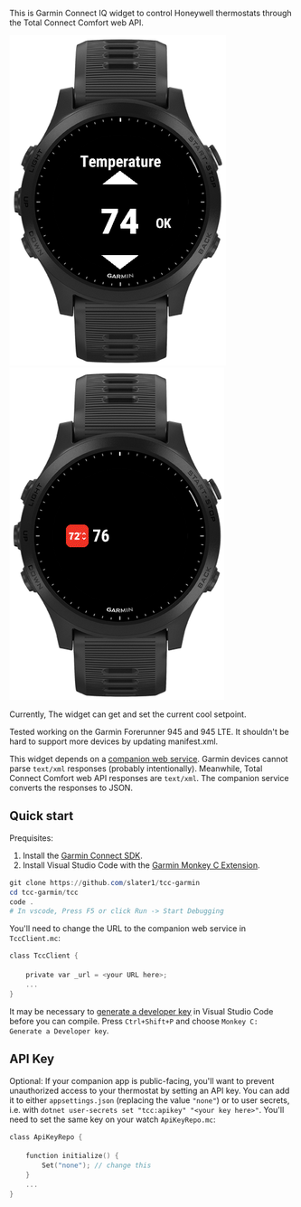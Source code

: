 This is Garmin Connect IQ widget to control Honeywell thermostats through the Total Connect Comfort web API.

![A picture of the widget running in the Garmin device simulator](widget.png)
![A picture of the widget running in glance mode in the Garmin device simulator](glance.png)

Currently, The widget can get and set the current cool setpoint.

Tested working on the Garmin Forerunner 945 and 945 LTE. It shouldn't be hard to support more devices by updating manifest.xml.

This widget depends on a [companion web service](https://github.com/slater1/tcc-mitm/). Garmin devices cannot parse `text/xml` responses (probably intentionally). Meanwhile,  Total Connect Comfort web API responses are `text/xml`. The companion service converts the responses to JSON.

## Quick start

Prequisites: 
1. Install the [Garmin Connect SDK](https://developer.garmin.com/connect-iq/sdk/).
2. Install Visual Studio Code with the [Garmin Monkey C Extension](https://marketplace.visualstudio.com/items?itemName=garmin.monkey-c).

```powershell
git clone https://github.com/slater1/tcc-garmin
cd tcc-garmin/tcc
code .
# In vscode, Press F5 or click Run -> Start Debugging
```

You'll need to change the URL to the companion web service in `TccClient.mc`:

```c
class TccClient {

    private var _url = <your URL here>;
    ...
}
```

It may be necessary to [generate a developer key](https://developer.garmin.com/connect-iq/connect-iq-basics/getting-started/) in Visual Studio Code before you can compile. Press `Ctrl+Shift+P` and choose `Monkey C: Generate a Developer key`.

## API Key

Optional: If your companion app is public-facing, you'll want to prevent unauthorized access to your thermostat by setting an API key. You can add it to either `appsettings.json` (replacing the value `"none"`) or to user secrets, i.e. with `dotnet user-secrets set "tcc:apikey" "<your key here>"`. You'll need to set the same key on your watch `ApiKeyRepo.mc`:

```c
class ApiKeyRepo {

    function initialize() {
        Set("none"); // change this
    }
    ...
}
```
